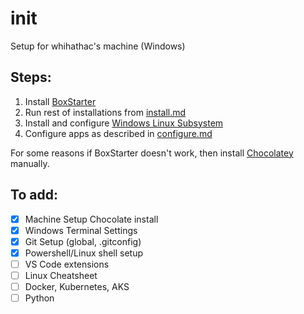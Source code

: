 # init
Setup for whihathac's machine (Windows)

## Steps:

1. Install [BoxStarter](https://boxstarter.org)
1. Run rest of installations from [install.md](install.md)
1. Install and configure [Windows Linux Subsystem](Linux/Readme.md)
1. Configure apps as described in [configure.md](configure.md)

For some reasons if BoxStarter doesn't work, then install [Chocolatey](https://chocolatey.org/install) manually.

## To add:
- [x] Machine Setup Chocolate install
- [x] Windows Terminal Settings
- [x] Git Setup (global, .gitconfig)
- [x] Powershell/Linux shell setup
- [ ] VS Code extensions
- [ ] Linux Cheatsheet
- [ ] Docker, Kubernetes, AKS
- [ ] Python
